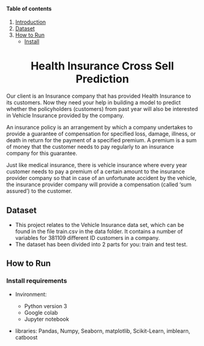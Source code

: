 #### Table of contents
1. [Introduction](#introduction)
2. [Dataset](#dataset)
3. [How to Run](#quickstart)
   - [Install](#install)
 

<p align="center">
  <h1 align="center", id="introduction"> Health Insurance Cross Sell Prediction </h1></p>
  
Our client is an Insurance company that has provided Health Insurance to its customers. Now they need your help in building a model to predict whether the policyholders (customers) from past year will also be interested in Vehicle Insurance provided by the company.

An insurance policy is an arrangement by which a company undertakes to provide a guarantee of compensation for specified loss, damage, illness, or death in return for the payment of a specified premium. A premium is a sum of money that the customer needs to pay regularly to an insurance company for this guarantee.

Just like medical insurance, there is vehicle insurance where every year customer needs to pay a premium of a certain amount to the insurance provider company so that in case of an unfortunate accident by the vehicle, the insurance provider company will provide a compensation (called ‘sum assured’) to the customer.

## Dataset<a name="dataset"></a>
* This project relates to the Vehicle Insurance data set, which can be found in the file train.csv in the data folder. It contains a number of variables for 381109 different ID customers in a company. 
* The dataset has been divided into 2 parts for you: train and test test.

## How to Run<a name="run"></a>
### Install requirements <a name="install"></a>
- Invironment: 
   + Python version 3
   + Google colab
   + Jupyter notebook

- libraries: Pandas, Numpy, Seaborn, matplotlib, Scikit-Learn, imblearn, catboost
